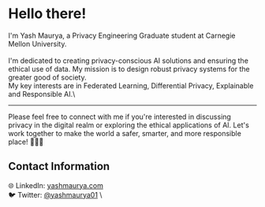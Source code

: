 # Hello there!

I'm Yash Maurya, a Privacy Engineering Graduate student at Carnegie Mellon University. \
\
I'm dedicated to creating privacy-conscious AI solutions and ensuring the ethical use of data. My mission is to design robust privacy systems for the greater good of society. \
My key interests are in Federated Learning, Differential Privacy, Explainable and Responsible AI.\

---

Please feel free to connect with me if you're interested in discussing privacy in the digital realm or exploring the ethical applications of AI. Let's work together to make the world a safer, smarter, and more responsible place! 🚀🌐🤖

## Contact Information
🌐 LinkedIn: [yashmaurya.com](https://www.linkedin.com/in/yashmaurya/) \
🐦 Twitter: [@yashmaurya01](https://twitter.com/yashmaurya01) \
